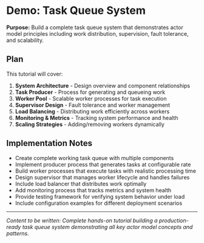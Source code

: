 # Demo: Task Queue System

<!-- Metadata -->
<!-- 
Topic: Actor Model Practical Demo
Type: Hands-on Tutorial
Audience: Developers ready for practical application
Estimated Reading Time: 45 minutes
Prerequisites: Understanding of all actor model concepts
TOC: w.tree → core-concepts-deep → actor-model → task-queue-demo.md
-->

**Purpose:** Build a complete task queue system that demonstrates actor model principles including work distribution, supervision, fault tolerance, and scalability.

## Plan

This tutorial will cover:

1. **System Architecture** - Design overview and component relationships
2. **Task Producer** - Process for generating and queueing work
3. **Worker Pool** - Scalable worker processes for task execution
4. **Supervisor Design** - Fault tolerance and worker management
5. **Load Balancing** - Distributing work efficiently across workers
6. **Monitoring & Metrics** - Tracking system performance and health
7. **Scaling Strategies** - Adding/removing workers dynamically

## Implementation Notes

- Create complete working task queue with multiple components
- Implement producer process that generates tasks at configurable rate
- Build worker processes that execute tasks with realistic processing time
- Design supervisor that manages worker lifecycle and handles failures
- Include load balancer that distributes work optimally
- Add monitoring process that tracks metrics and system health
- Provide testing framework for verifying system behavior under load
- Include configuration examples for different deployment scenarios

---

*Content to be written: Complete hands-on tutorial building a production-ready task queue system demonstrating all key actor model concepts and patterns.*
